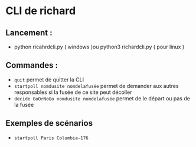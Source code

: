 # CLI de richard

## Lancement :
  * python ricahrdcli.py ( windows )ou python3 richardcli.py ( pour linux )
  
## Commandes :
  * `quit` permet de quitter la CLI
  * `startpoll nomdusite nomdelafusée` permet de demander aux autres responsables si la fusée de ce site peut décoller
  * `decide GoOrNoGo nomdusite nomdelafusée` permet de le départ ou pas de la fusée

## Exemples de scénarios
  * `startpoll Paris Columbia-176`